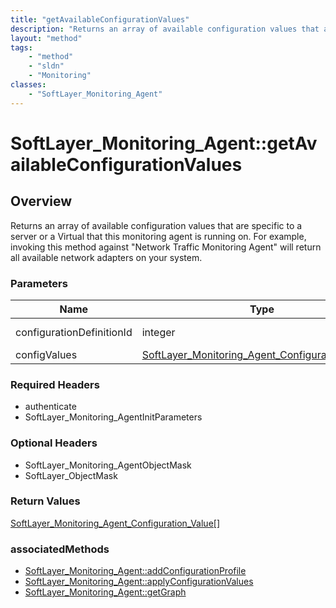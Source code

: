 ```yaml
---
title: "getAvailableConfigurationValues"
description: "Returns an array of available configuration values that are specific to a server or a Virtual that this monitoring agent... "
layout: "method"
tags:
    - "method"
    - "sldn"
    - "Monitoring"
classes:
    - "SoftLayer_Monitoring_Agent"
---
```

# SoftLayer_Monitoring_Agent::getAvailableConfigurationValues
## Overview 
Returns an array of available configuration values that are specific to a server or a Virtual that this monitoring agent is running on. For example, invoking this method against "Network Traffic Monitoring Agent" will return all available network adapters on your system. 

### Parameters 
|Name | Type | Description |
| --- | --- | --- |
|configurationDefinitionId| integer| $configurationDefinitionId Numeric configuration|
|configValues| <a href='/reference/datatypes/SoftLayer_Monitoring_Agent_Configuration_Value'>SoftLayer_Monitoring_Agent_Configuration_Value[] </a>| Optional array of|


### Required Headers
* authenticate
* SoftLayer_Monitoring_AgentInitParameters

### Optional Headers
* SoftLayer_Monitoring_AgentObjectMask
* SoftLayer_ObjectMask

### Return Values
<a href='/reference/datatypes/SoftLayer_Monitoring_Agent_Configuration_Value'>SoftLayer_Monitoring_Agent_Configuration_Value[] </a>


### associatedMethods

*  [SoftLayer_Monitoring_Agent::addConfigurationProfile](/reference/services/SoftLayer_Monitoring_Agent/addConfigurationProfile )
*  [SoftLayer_Monitoring_Agent::applyConfigurationValues](/reference/services/SoftLayer_Monitoring_Agent/applyConfigurationValues )
*  [SoftLayer_Monitoring_Agent::getGraph](/reference/services/SoftLayer_Monitoring_Agent/getGraph )

